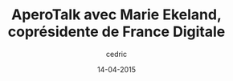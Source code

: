 ---
layout: video
title: "AperoTalk avec Marie Ekeland, coprésidente de France Digitale"
author: cedric
date: 14-04-2015
youtube_slug: "ilmnecWZls8"
locale: "fr"
labels:
  - talk
thumbnail: 2015-04-14-aperotalk-marie-ekeland.jpg
description: "Figure incontournable, Marie Ekeland a suivi une formation de développeur avant de travailler dans le capital-risque. Dès 2005 elle rejoint Elaia Partners et accompagne Criteo depuis ses débuts. Elle est aujourd'hui coprésidente de France Digitale."
---